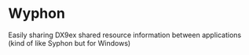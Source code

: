 Wyphon
======

Easily sharing DX9ex shared resource information between applications (kind of like Syphon but for Windows)